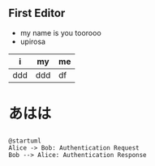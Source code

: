 ## First Editor


* my name is you toorooo
* upirosa

|i| my|me|
|---|---|----|
|ddd|ddd|df|



# あはは
## 





```uml
@startuml
Alice -> Bob: Authentication Request
Bob --> Alice: Authentication Response
```
